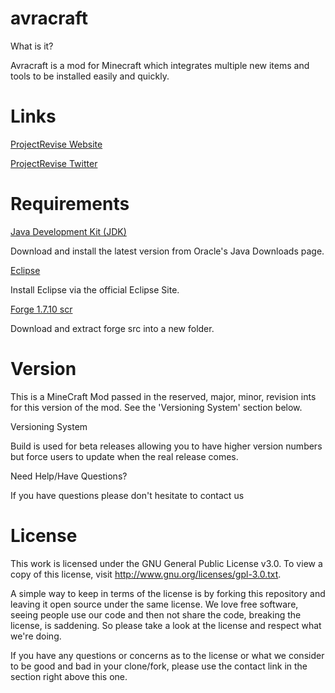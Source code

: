 # avracraft
What is it?

Avracraft is a mod for Minecraft which integrates multiple new items and tools to be installed easily and quickly.

# Links

<a href="http://www.projectrevise.com">ProjectRevise Website</a>

<a href="http://www.projectrevise.com">ProjectRevise Twitter</a>

# Requirements

<a href="http://www.oracle.com/technetwork/java/javase/downloads/jdk8-downloads-2133151.html">Java Development Kit (JDK)</a>

Download and install the latest version from Oracle's Java Downloads page.

<a href="https://www.eclipse.org/downloads/packages/eclipse-ide-java-developers/lunasr2">Eclipse</a>

Install Eclipse via the official Eclipse Site.

<a href="http://adfoc.us/serve/sitelinks/?id=271228&url=http://files.minecraftforge.net/maven/net/minecraftforge/forge/1.7.10-10.13.3.1420-1.7.10/forge-1.7.10-10.13.3.1420-1.7.10-src.zip">Forge 1.7.10 scr</a>

Download and extract forge src into a new folder.

# Version

This is a MineCraft Mod passed in the reserved, major, minor, revision ints for this version of the mod. See the 'Versioning System' section below.

Versioning System

Build is used for beta releases allowing you to have higher version numbers but force users to update when the real release comes. 

Need Help/Have Questions?

If you have questions please don't hesitate to contact us

# License

This work is licensed under the GNU General Public License v3.0. To view a copy of this license, visit http://www.gnu.org/licenses/gpl-3.0.txt.

A simple way to keep in terms of the license is by forking this repository and leaving it open source under the same license. We love free software, seeing people use our code and then not share the code, breaking the license, is saddening. So please take a look at the license and respect what we're doing.

If you have any questions or concerns as to the license or what we consider to be good and bad in your clone/fork, please use the contact link in the section right above this one.

